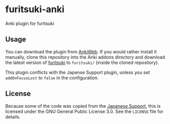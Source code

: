 # furitsuki-anki
Anki plugin for furitsuki

## Usage
You can download the plugin from [AnkiWeb](https://ankiweb.net/shared/info/1919255515). If you would rather install it manually, clone this repository into the Anki addons directory and download the latest version of [furitsuki](https://github.com/stephenmac7/furitsuki) to `furitsuki/` (inside the cloned repository).

This plugin conflicts with the Japense Support plugin, unless you set `addOnFocusLost` to `false` in the configuration.

## License
Because some of the code was copied from the [Japanese Support](https://ankiweb.net/shared/info/3918629684), this is licensed under the GNU General Public License 3.0. See the `LICENSE` file for details.
